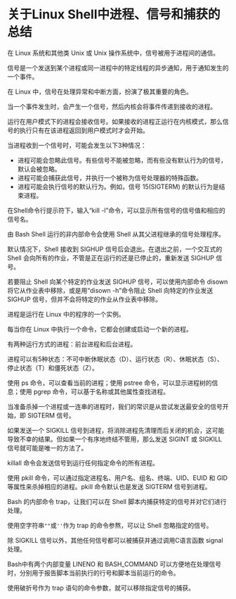 # 关于Linux Shell中进程、信号和捕获的总结
在 Linux 系统和其他类 Unix 或 Unix 操作系统中，信号被用于进程间的通信。

信号是一个发送到某个进程或同一进程中的特定线程的异步通知，用于通知发生的一个事件。

在 Linux 中，信号在处理异常和中断方面，扮演了极其重要的角色。

当一个事件发生时，会产生一个信号，然后内核会将事件传递到接收的进程。

运行在用户模式下的进程会接收信号。如果接收的进程正运行在内核模式，那么信号的执行只有在该进程返回到用户模式时才会开始。

当进程收到一个信号时，可能会发生以下3种情况：
+ 进程可能会忽略此信号。有些信号不能被忽略，而有些没有默认行为的信号，默认会被忽略。
+ 进程可能会捕获此信号，并执行一个被称为信号处理器的特殊函数。
+ 进程可能会执行信号的默认行为。例如，信号 15(SIGTERM) 的默认行为是结束进程。

在Shell命令行提示符下，输入“kill -l”命令，可以显示所有信号的信号值和相应的信号名。

由 Bash Shell 运行的非内部命令会使用 Shell 从其父进程继承的信号处理程序。

默认情况下，Shell 接收到 SIGHUP 信号后会退出。在退出之前，一个交互式的 Shell 会向所有的作业，不管是正在运行的还是已停止的，重新发送 SIGHUP 信号。

若要阻止 Shell 向某个特定的作业发送 SIGHUP 信号，可以使用内部命令 disown 将它从作业表中移除，或是用“disown -h”命令阻止 Shell 向特定的作业发送 SIGHUP 信号，但并不会将特定的作业从作业表中移除。

进程是运行在 Linux 中的程序的一个实例。

每当你在 Linux 中执行一个命令，它都会创建或启动一个新的进程。

有两种运行方式的进程：前台进程和后台进程。

进程可以有5种状态：不可中断休眠状态（D）、运行状态（R）、休眠状态（S）、 停止状态（T）和僵死状态（Z）。

使用 ps 命令，可以查看当前的进程；使用 pstree 命令，可以显示进程树的信息；使用 pgrep 命令，可以基于名称或其他属性查找进程。

当准备杀掉一个进程或一连串的进程时，我们的常识是从尝试发送最安全的信号开始，即 SIGTERM 信号。

如果发送一个 SIGKILL 信号到进程，将消除进程先清理而后关闭的机会，这可能导致不幸的结果。但如果一个有序地终结不管用，那么发送 SIGINT 或 SIGKILL 信号就可能是唯一的方法了。

killall 命令会发送信号到运行任何指定命令的所有进程。

使用 pkill 命令，可以通过指定进程名、用户名、组名、终端、UID、EUID 和 GID 等属性来杀掉相应的进程。pkill 命令默认也是发送 SIGTERM 信号到进程。

Bash 的内部命令 trap，让我们可以在 Shell 脚本内捕获特定的信号并对它们进行处理。

使用空字符串`""`或`''`作为 trap 的命令参熬，可以让 Shell 忽略指定的信号。

除 SIGKILL 信号以外，其他任何信号都可以被捕获并通过调用C语言函数 signal 处理。

Bash中有两个内部变量 LINENO 和 BASH_COMMAND 可以方便地在处理信号时，分别用于报告脚本当前执行的行号和脚本当前运行的命令。

使用破折号作为 trap 语句的命令参数，就可以移除指定信号的捕获。

